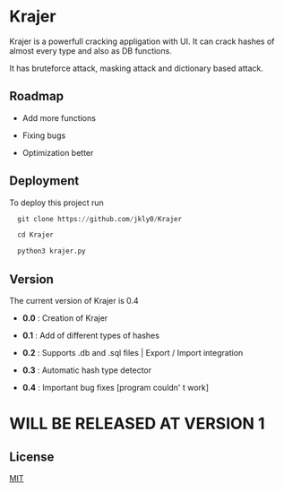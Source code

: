 
# Krajer

Krajer is a powerfull cracking appligation with UI. It can crack hashes of almost every type and also as DB functions.


It has bruteforce attack, masking attack and dictionary based attack.


## Roadmap

- Add more functions

- Fixing bugs

- Optimization better


## Deployment

To deploy this project run

```py
  git clone https://github.com/jkly0/Krajer
```

```py
  cd Krajer
```

```py
  python3 krajer.py
```


## Version

The current version of Krajer is 0.4

- **0.0** : Creation of Krajer

- **0.1** : Add of different types of hashes

- **0.2** : Supports .db and .sql files | Export / Import integration

- **0.3** : Automatic hash type detector

- **0.4** : Important bug fixes [program couldn' t work]

# WILL BE RELEASED AT VERSION 1

## License

[MIT](https://choosealicense.com/licenses/mit/)

